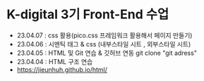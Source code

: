 # K-digital 3기 Front-End 수업
+ 23.04.07 : css 활용(pico.css 프레임워크 활용해서 페이지 만들기)
+ 23.04.06 : 시멘틱 태그 & css (내부스타일 시트 , 외부스타일 시트)
+ 23.04.05 : HTML 및 Git 연습 & 깃허브 연동
  git clone "git adress"
+ 23.04.04 : HTML 구조 연습
+ https://jieunhuh.github.io/html/

